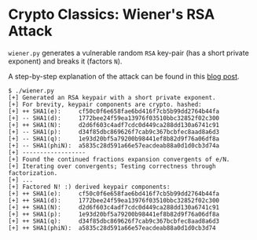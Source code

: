 # Crypto Classics: Wiener's RSA Attack
`wiener.py` generates a vulnerable random `RSA` key-pair
(has a short private exponent) and breaks it (factors `N`).


A step-by-step explanation of the attack can be found in this [blog post](https://sagi.io/2016/04/crypto-classics-wieners-rsa-attack/).

~~~
$ ./wiener.py 
[+] Generated an RSA keypair with a short private exponent.
[+] For brevity, keypair components are crypto. hashed:
[+] ++ SHA1(e):     cf50c0f6e658fae6bd416f7cb5b99dd2764b44fa
[+] -- SHA1(d):     1772bee24f59ea13976f03510bbc32852f02c300
[+] ++ SHA1(N):     d2d6f603c4adf7cdc0d449ca288dd130a6741c91
[+] -- SHA1(p):     d34f85dbc869626f7cab9c367bcbfec8aad8a6d3
[+] -- SHA1(q):     1e93d20bf5a79200b98441ef8b82d9f76a06df8a
[+] -- SHA1(phiN):  a5835c28d591a66e57eacdeab88a0d1d0cb3d74a
[+] ------------------
[+] Found the continued fractions expansion convergents of e/N.
[+] Iterating over convergents; Testing correctness through factorization.
[+] ...
[+] Factored N! :) derived keypair components:
[+] ++ SHA1(e):     cf50c0f6e658fae6bd416f7cb5b99dd2764b44fa
[+] ++ SHA1(d):     1772bee24f59ea13976f03510bbc32852f02c300
[+] ++ SHA1(N):     d2d6f603c4adf7cdc0d449ca288dd130a6741c91
[+] ++ SHA1(p):     1e93d20bf5a79200b98441ef8b82d9f76a06df8a
[+] ++ SHA1(q):     d34f85dbc869626f7cab9c367bcbfec8aad8a6d3
[+] ++ SHA1(phiN):  a5835c28d591a66e57eacdeab88a0d1d0cb3d74
~~~
